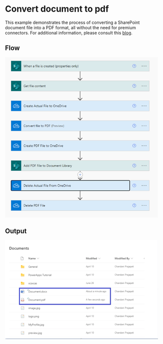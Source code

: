 # Convert document to pdf
This example demonstrates the process of converting a SharePoint document file into a PDF format, all without the need for premium connectors. For additional information, please consult this [blog](https://pnp.github.io/blog/post/how-to-convert-word-document-to-pdf-in-sharepoint-document/).

## Flow

![Flow](Flow.png)

## Output

![Output](Output.png)
